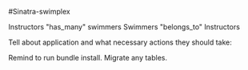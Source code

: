 #Sinatra-swimplex

Instructors "has_many" swimmers
Swimmers "belongs_to" Instructors

Tell about application and what necessary actions they should take:

Remind to run bundle install. Migrate any tables.
